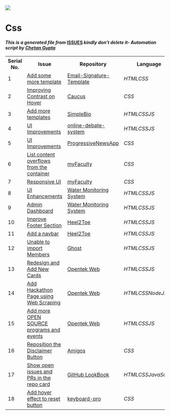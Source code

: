<!DOCTYPE html>
<html><head><link href="../../.meta/style.css" rel="stylesheet"></head><body><img src="https://github.com/ch8n/Hacktoberfest2021/blob/main/assets/logo.png?raw=true" class="center"><h1>Css</h1><h4><em>This is a generated file from </em><a href="../../ISSUES.md">ISSUES</a><em> kindly don't delete it</em><em>- Automation script by <a href="https://chetangupta.net/about" target="_blank">Chetan Gupta</a></em></h4><table><tr><th>Serial No.</th><th>Issue</th><th>Repository</th><th>Language</th></tr><tr><td>1</td><td><a href="https://github.com/vinitshahdeo/Email-Signature-Template/issues/1" target="_blank">Add some more template</a></td><td><a href="https://github.com/vinitshahdeo/Email-Signature-Template" target="_blank">Email-Signature-Template</a></td><td><em>HTML</em><em>CSS</em></td></tr><tr><td>2</td><td><a href="https://github.com/Rishabh-malhotraa/caucus/issues/30" target="_blank">Improving Contrast on Hover</a></td><td><a href="https://github.com/Rishabh-malhotraa/caucus/" target="_blank">Caucus</a></td><td><em>CSS</em></td></tr><tr><td>3</td><td><a href="https://github.com/vinitshahdeo/SimpleBio/issues/4" target="_blank">Add more templates</a></td><td><a href="https://github.com/vinitshahdeo/SimpleBio" target="_blank">SimpleBio</a></td><td><em>HTML</em><em>CSS</em><em>JS</em></td></tr><tr><td>4</td><td><a href="https://github.com/vinitshahdeo/online-debate-system/issues/3" target="_blank">UI Improvements</a></td><td><a href="https://github.com/vinitshahdeo/online-debate-system" target="_blank">online-debate-system</a></td><td><em>HTML</em><em>CSS</em><em>JS</em></td></tr><tr><td>5</td><td><a href="https://github.com/vinitshahdeo/ProgressiveNewsApp/issues/5" target="_blank">UI Improvements</a></td><td><a href="https://github.com/vinitshahdeo/ProgressiveNewsApp" target="_blank">ProgressiveNewsApp</a></td><td><em>CSS</em></td></tr><tr><td>6</td><td><a href="https://github.com/vinitshahdeo/myFaculty/issues/1" target="_blank">List content overflows from the container</a></td><td><a href="https://github.com/vinitshahdeo/myFaculty/" target="_blank">myFaculty</a></td><td><em>CSS</em></td></tr><tr><td>7</td><td><a href="https://github.com/vinitshahdeo/myFaculty/issues/3" target="_blank">Responsive UI</a></td><td><a href="https://github.com/vinitshahdeo/myFaculty/" target="_blank">myFaculty</a></td><td><em>CSS</em></td></tr><tr><td>8</td><td><a href="https://github.com/vinitshahdeo/water-monitoring-system/issues/2" target="_blank">UI Enhancements</a></td><td><a href="https://github.com/vinitshahdeo/water-monitoring-system/" target="_blank">Water Monitoring System</a></td><td><em>HTML</em><em>CSS</em><em>JS</em></td></tr><tr><td>9</td><td><a href="https://github.com/vinitshahdeo/water-monitoring-system/issues/5" target="_blank">Admin Dashboard</a></td><td><a href="https://github.com/vinitshahdeo/water-monitoring-system/" target="_blank">Water Monitoring System</a></td><td><em>HTML</em><em>CSS</em><em>JS</em></td></tr><tr><td>10</td><td><a href="https://github.com/saloni-15/Heel2Toe/issues/1" target="_blank">Improve Footer Section</a></td><td><a href="https://github.com/saloni-15/Heel2Toe" target="_blank">Heel2Toe</a></td><td><em>HTML</em><em>CSS</em><em>JS</em></td></tr><tr><td>11</td><td><a href="https://github.com/saloni-15/Heel2Toe/issues/31" target="_blank">Add a navbar</a></td><td><a href="https://github.com/saloni-15/Heel2Toe" target="_blank">Heel2Toe</a></td><td><em>HTML</em><em>CSS</em><em>JS</em></td></tr><tr><td>12</td><td><a href="https://github.com/TryGhost/Ghost/issues/13216" target="_blank">Unable to import Members</a></td><td><a href="https://github.com/TryGhost/Ghost" target="_blank">Ghost</a></td><td><em>HTML</em><em>CSS</em><em>JS</em></td></tr><tr><td>13</td><td><a href="https://github.com/Opentek-Org/opentek/issues/64" target="_blank">Redesign and Add New Cards</a></td><td><a href="https://github.com/Opentek-Org/opentek" target="_blank">Opentek Web</a></td><td><em>HTML</em><em>CSS</em><em>JS</em></td></tr><tr><td>14</td><td><a href="https://github.com/Opentek-Org/opentek/issues/18" target="_blank">Add Hackathon Page using Web Scraping</a></td><td><a href="https://github.com/Opentek-Org/opentek" target="_blank">Opentek Web</a></td><td><em>HTML</em><em>CSS</em><em>NodeJS</em></td></tr><tr><td>15</td><td><a href="https://github.com/Opentek-Org/opentek/issues/69" target="_blank">Add more OPEN SOURCE programs and events </a></td><td><a href="https://github.com/Opentek-Org/opentek" target="_blank">Opentek Web</a></td><td><em>HTML</em><em>CSS</em><em>JS</em></td></tr><tr><td>16</td><td><a href="https://github.com/wimpywarlord/Amigos/issues/1" target="_blank">Reposition the Disclaimer Button</a></td><td><a href="https://github.com/wimpywarlord/Amigos" target="_blank">Amigos</a></td><td><em>CSS</em></td></tr><tr><td>17</td><td><a href="https://github.com/vinitshahdeo/GitHubLookBook/issues/3" target="_blank">Show open issues and PRs in the repo card</a></td><td><a href="https://github.com/vinitshahdeo/GitHubLookBook" target="_blank">GitHub LookBook</a></td><td><em>HTML</em><em>CSS</em><em>JavaScript</em></td></tr><tr><td>18</td><td><a href="https://github.com/hardeepnarang10/keyboard-pro/issues/1" target="_blank">Add hover effect to reset button</a></td><td><a href="https://github.com/hardeepnarang10/keyboard-pro" target="_blank">keyboard-pro</a></td><td><em>CSS</em></td></tr></table></body></html>